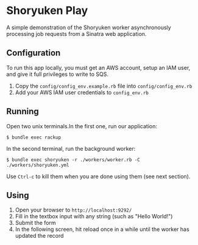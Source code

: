 # Shoryuken Play

A simple demonstration of the Shoryuken worker asynchronously processing job
requests from a Sinatra web application.

## Configuration

To run this app locally, you must get an AWS account, setup an IAM user, and give it full privileges to write to SQS.

1. Copy the `config/config_env.example.rb` file into `config/config_env.rb`
2. Add your AWS IAM user credentials to `config_env.rb`

## Running

Open two unix terminals.In the first one, run our application:
```
$ bundle exec rackup
```

In the second terminal, run the background worker:
```
$ bundle exec shoryuken -r ./workers/worker.rb -C ./workers/shoryuken.yml
```

Use `Ctrl-c` to kill them when you are done using them (see next section).

## Using

1. Open your browser to `http://localhost:9292/`
2. Fill in the textbox input with any string (such as "Hello World!")
3. Submit the form
4. In the following screen, hit reload once in a while until the worker has
updated the record
